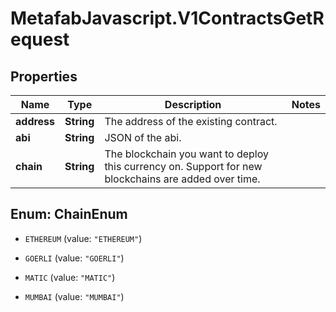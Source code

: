 # MetafabJavascript.V1ContractsGetRequest

## Properties

Name | Type | Description | Notes
------------ | ------------- | ------------- | -------------
**address** | **String** | The address of the existing contract. | 
**abi** | **String** | JSON of the abi. | 
**chain** | **String** | The blockchain you want to deploy this currency on. Support for new blockchains are added over time. | 



## Enum: ChainEnum


* `ETHEREUM` (value: `"ETHEREUM"`)

* `GOERLI` (value: `"GOERLI"`)

* `MATIC` (value: `"MATIC"`)

* `MUMBAI` (value: `"MUMBAI"`)




